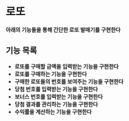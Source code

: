 # 로또
**아래의 기능들을 통해 간단한 로또 발매기를 구현한다**

## 기능 목록
- **로또를 구매할 금액을 입력받는 기능을 구현한다**
- **로또를 구매하는 기능을 구현한다**
- **구매한 로또들의 번호를 보여주는 기능을 구현한다**
- **당첨 번호를 입력받는 기능을 구현한다**
- **보너스 번호를 입력받는 기능을 구현한다**
- **당첨 결과를 관리하는 기능을 구현한다**
- **수익률을 계산하는 기능을 구현한다**